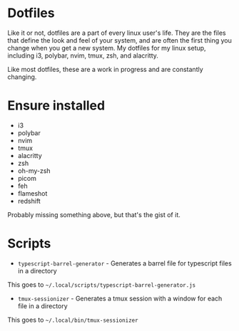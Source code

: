 # Dotfiles
Like it or not, dotfiles are a part of every linux user's life. They are the files that define the look and feel of your system, and are often the first thing you change when you get a new system.
My dotfiles for my linux setup, including i3, polybar, nvim, tmux, zsh, and alacritty.

Like most dotfiles, these are a work in progress and are constantly changing.

# Ensure installed
- i3
- polybar
- nvim
- tmux
- alacritty
- zsh
- oh-my-zsh
- picom
- feh
- flameshot
- redshift

Probably missing something above, but that's the gist of it.

# Scripts
- `typescript-barrel-generator` - Generates a barrel file for typescript files in a directory

This goes to `~/.local/scripts/typescript-barrel-generator.js`

- `tmux-sessionizer` - Generates a tmux session with a window for each file in a directory

This goes to `~/.local/bin/tmux-sessionizer `
